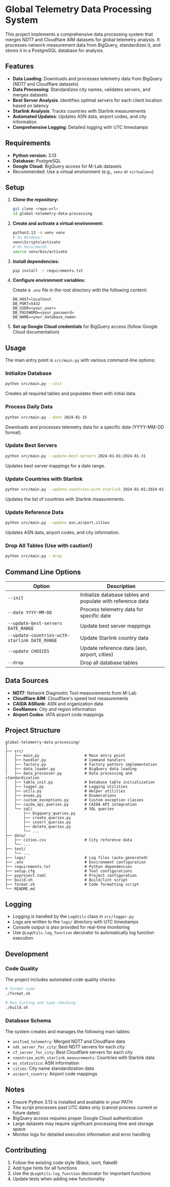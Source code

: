 # Global Telemetry Data Processing System

This project implements a comprehensive data processing system that merges NDT7 and Cloudflare AIM datasets for global telemetry analysis. It processes network measurement data from BigQuery, standardizes it, and stores it in a PostgreSQL database for analysis.

## Features

- **Data Loading**: Downloads and processes telemetry data from BigQuery (NDT7 and Cloudflare datasets)
- **Data Processing**: Standardizes city names, validates servers, and merges datasets
- **Best Server Analysis**: Identifies optimal servers for each client location based on latency
- **Starlink Analysis**: Tracks countries with Starlink measurements
- **Automated Updates**: Updates ASN data, airport codes, and city information
- **Comprehensive Logging**: Detailed logging with UTC timestamps

## Requirements

- **Python version:** 3.13
- **Database:** PostgreSQL
- **Google Cloud:** BigQuery access for M-Lab datasets
- Recommended: Use a virtual environment (e.g., `venv` or `virtualenv`)

## Setup

1. **Clone the repository:**
   ```sh
   git clone <repo-url>
   cd global-telemetry-data-processing
   ```

2. **Create and activate a virtual environment:**
   ```sh
   python3.13 -m venv venv
   # On Windows:
   venv\Scripts\activate
   # On Unix/macOS:
   source venv/bin/activate
   ```

3. **Install dependencies:**
   ```sh
   pip install -r requirements.txt
   ```

4. **Configure environment variables:**

   Create a `.env` file in the root directory with the following content:
   ```env
   DB_HOST=localhost
   DB_PORT=5432
   DB_USER=<your_user>
   DB_PASSWORD=<your_password>
   DB_NAME=<your_database_name>
   ```

5. **Set up Google Cloud credentials** for BigQuery access (follow Google Cloud documentation)

## Usage

The main entry point is `src/main.py` with various command-line options:

### Initialize Database
```sh
python src/main.py --init
```
Creates all required tables and populates them with initial data.

### Process Daily Data
```sh
python src/main.py --date 2024-01-15
```
Downloads and processes telemetry data for a specific date (YYYY-MM-DD format).

### Update Best Servers
```sh
python src/main.py --update-best-servers 2024-01-01:2024-01-31
```
Updates best server mappings for a date range.

### Update Countries with Starlink
```sh
python src/main.py --update-countries-with-starlink 2024-01-01:2024-01-31
```
Updates the list of countries with Starlink measurements.

### Update Reference Data
```sh
python src/main.py --update asn,airport,cities
```
Updates ASN data, airport codes, and city information.

### Drop All Tables (Use with caution!)
```sh
python src/main.py --drop
```

## Command Line Options

| Option | Description |
|--------|-------------|
| `--init` | Initialize database tables and populate with reference data |
| `--date YYYY-MM-DD` | Process telemetry data for specific date |
| `--update-best-servers DATE_RANGE` | Update best server mappings |
| `--update-countries-with-starlink DATE_RANGE` | Update Starlink country data |
| `--update CHOICES` | Update reference data (asn, airport, cities) |
| `--drop` | Drop all database tables |

## Data Sources

- **NDT7**: Network Diagnostic Tool measurements from M-Lab
- **Cloudflare AIM**: Cloudflare's speed test measurements
- **CAIDA ASRank**: ASN and organization data
- **GeoNames**: City and region information
- **Airport Codes**: IATA airport code mappings

## Project Structure

```
global-telemetry-data-processing/
│
├── src/
│   ├── main.py                    # Main entry point
│   ├── handler.py                 # Command handlers
│   ├── factory.py                 # Factory pattern implementation
│   ├── data_loader.py             # BigQuery data loading
│   ├── data_processer.py          # Data processing and standardization
│   ├── table_init.py              # Database table initialization
│   ├── logger.py                  # Logging utilities
│   ├── utils.py                   # Helper utilities
│   ├── enums.py                   # Enumerations
│   ├── custom_exceptions.py       # Custom exception classes
│   ├── caida_api_queries.py       # CAIDA API integration
│   └── sql/                       # SQL queries
│       ├── bigquery_queries.py
│       ├── create_queries.py
│       ├── insert_queries.py
│       ├── delete_queries.py
│       └── ...
├── data/
│   ├── cities.csv                 # City reference data
│   └── ...
├── test/
│   └── ...
├── logs/                          # Log files (auto-generated)
├── .env                           # Environment configuration
├── requirements.txt               # Python dependencies
├── setup.cfg                      # Tool configurations
├── pyproject.toml                 # Project configuration
├── build.sh                       # Build/lint script
├── format.sh                      # Code formatting script
└── README.md
```

## Logging

- Logging is handled by the `LogUtils` class in `src/logger.py`
- Logs are written to the `logs/` directory with UTC timestamps
- Console output is also provided for real-time monitoring
- Use `@LogUtils.log_function` decorator to automatically log function execution

## Development

### Code Quality
The project includes automated code quality checks:

```sh
# Format code
./format.sh

# Run linting and type checking
./build.sh
```

### Database Schema
The system creates and manages the following main tables:
- `unified_telemetry`: Merged NDT7 and Cloudflare data
- `ndt_server_for_city`: Best NDT7 servers for each city
- `cf_server_for_city`: Best Cloudflare servers for each city
- `countries_with_starlink_measurements`: Countries with Starlink data
- `as_statistics`: ASN information
- `cities`: City name standardization data
- `airport_country`: Airport code mappings

## Notes

- Ensure Python 3.13 is installed and available in your PATH
- The script processes past UTC dates only (cannot process current or future dates)
- BigQuery access requires proper Google Cloud authentication
- Large datasets may require significant processing time and storage space
- Monitor logs for detailed execution information and error handling

## Contributing

1. Follow the existing code style (Black, isort, flake8)
2. Add type hints for all functions
3. Use the `@LogUtils.log_function` decorator for important functions
4. Update tests when adding new functionality

